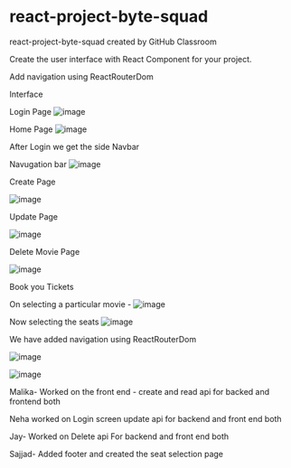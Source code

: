 # react-project-byte-squad
react-project-byte-squad created by GitHub Classroom


Create the user interface with React Component for your project.

Add navigation using ReactRouterDom


Interface

Login Page
![image](https://user-images.githubusercontent.com/119617848/220622959-45cbcb5e-d988-4db7-82e6-f21865eaeb83.png)

Home Page
![image](https://user-images.githubusercontent.com/119617848/220623125-cd6a9082-f2e2-4607-b76a-4cd74bcda89d.png)

After Login we get the side Navbar

Navugation bar
![image](https://user-images.githubusercontent.com/119617848/220623387-509848ce-1366-4c74-b462-78d96018862e.png)

Create Page

![image](https://user-images.githubusercontent.com/119617848/220623612-3fa7c123-8cbc-4486-80a2-1d31d94455f7.png)

Update Page

![image](https://user-images.githubusercontent.com/119617848/220623745-2426d1b0-2207-4e70-b019-8f3f94e89aff.png)

Delete Movie  Page

![image](https://user-images.githubusercontent.com/119617848/220623851-5a5324ae-634d-4619-aafe-74a6bd6fa04a.png)


Book you Tickets

On selecting a particular movie -
![image](https://user-images.githubusercontent.com/119617848/220624332-bccb8c68-4488-40b3-bfee-6372eddd0325.png)

Now selecting the seats
![image](https://user-images.githubusercontent.com/119617848/220624452-a8e60e0a-cdff-4b38-8d93-caf05b0e1cf3.png)

We have added navigation using ReactRouterDom




![image](https://user-images.githubusercontent.com/119617848/220625205-75ec6ff4-2110-4bc1-90e0-294684162f23.png)

![image](https://user-images.githubusercontent.com/119617848/220625297-b5a59ff7-47e7-4e5d-8896-cb37c4f8f372.png)



Malika- Worked on the front end - create and read api for backed and frontend both

Neha worked on Login screen update api for backend and front end both

Jay- Worked on Delete api For backend and front end both

Sajjad- Added footer and created the seat selection page




